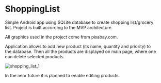 # ShoppingList
Simple Android app using SQLite database to create shopping list/grocery list. Project is built according to the MVP architecture.

All graphics used in the project come from pixabay.com.

Application allows to add new product (its name, quantity and priority) to the database. Then all the products are displayed on main page, where one can delete selected products.


![shopping_list_1](https://github.com/natalia-mus/ShoppingList/issues/8)

In the near future it is planned to enable editing products.
